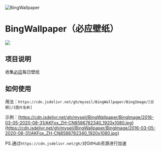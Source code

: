 ![BingWallpaper](https://socialify.git.ci/myseil/BingWallpaper/image?description=1&descriptionEditable=Bing%E5%BF%85%E5%BA%94%E6%AF%8F%E6%97%A5%E5%A3%81%E7%BA%B8%E5%9B%BE%E7%89%87&font=KoHo&logo=https%3A%2F%2Fcdn.jsdelivr.net%2Fgh%2Fmyseil%2FPicGoCDN%2F%2Fimg%2FBing-icon-big-logo.png&pattern=Overlapping%20Hexagons&theme=Light)

# BingWallpaper（必应壁纸）
[![](https://data.jsdelivr.com/v1/package/gh/myseil/BingWallpaper/badge)](https://www.jsdelivr.com/package/gh/myseil/BingWallpaper)

## 项目说明

收集[必应](https://bing.com/)每日壁纸

## 如何使用

用法：`https://cdn.jsdelivr.net/gh/myseil/BingWallpaper/BingImage/[日期]/[图片名称]`

示例：[https://cdn.jsdelivr.net/gh/myseil/BingWallpaper/BingImage/2016-03-05-2020-08-31/AKFox_ZH-CN8586782340_1920x1080.jpg](https://cdn.jsdelivr.net/gh/myseil/BingWallpaper/BingImage/2016-03-05-2020-08-31/AKFox_ZH-CN8586782340_1920x1080.jpg)

PS.通过`https://cdn.jsdelivr.net/gh/`对GitHub资源进行加速
